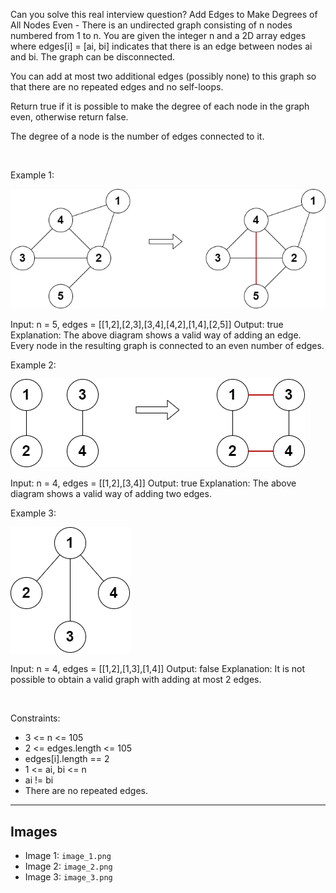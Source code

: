 Can you solve this real interview question? Add Edges to Make Degrees of All Nodes Even - There is an undirected graph consisting of n nodes numbered from 1 to n. You are given the integer n and a 2D array edges where edges[i] = [ai, bi] indicates that there is an edge between nodes ai and bi. The graph can be disconnected.

You can add at most two additional edges (possibly none) to this graph so that there are no repeated edges and no self-loops.

Return true if it is possible to make the degree of each node in the graph even, otherwise return false.

The degree of a node is the number of edges connected to it.

 

Example 1:

![Example 1](./image_1.png)


Input: n = 5, edges = [[1,2],[2,3],[3,4],[4,2],[1,4],[2,5]]
Output: true
Explanation: The above diagram shows a valid way of adding an edge.
Every node in the resulting graph is connected to an even number of edges.


Example 2:

![Example 2](./image_2.png)


Input: n = 4, edges = [[1,2],[3,4]]
Output: true
Explanation: The above diagram shows a valid way of adding two edges.

Example 3:

![Example 3](./image_3.png)


Input: n = 4, edges = [[1,2],[1,3],[1,4]]
Output: false
Explanation: It is not possible to obtain a valid graph with adding at most 2 edges.

 

Constraints:

 * 3 <= n <= 105
 * 2 <= edges.length <= 105
 * edges[i].length == 2
 * 1 <= ai, bi <= n
 * ai != bi
 * There are no repeated edges.

---

## Images

- Image 1: `image_1.png`
- Image 2: `image_2.png`
- Image 3: `image_3.png`
